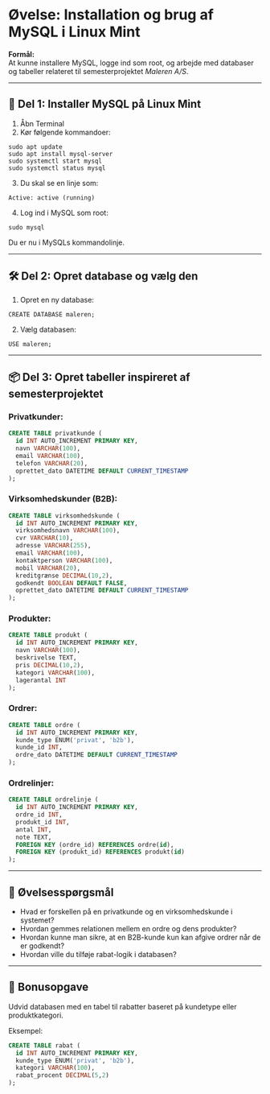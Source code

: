 
# Øvelse: Installation og brug af MySQL i Linux Mint

**Formål:**  
At kunne installere MySQL, logge ind som root, og arbejde med databaser og tabeller relateret til semesterprojektet *Maleren A/S*.

---

## 🔧 Del 1: Installer MySQL på Linux Mint

1. Åbn Terminal  
2. Kør følgende kommandoer:

```
sudo apt update
sudo apt install mysql-server
sudo systemctl start mysql
sudo systemctl status mysql
```

3. Du skal se en linje som:
```
Active: active (running)
```

4. Log ind i MySQL som root:
```
sudo mysql
```

Du er nu i MySQLs kommandolinje.

---

## 🛠️ Del 2: Opret database og vælg den

1. Opret en ny database:
```
CREATE DATABASE maleren;
```

2. Vælg databasen:
```
USE maleren;
```

---

## 📦 Del 3: Opret tabeller inspireret af semesterprojektet

### Privatkunder:
```sql
CREATE TABLE privatkunde (
  id INT AUTO_INCREMENT PRIMARY KEY,
  navn VARCHAR(100),
  email VARCHAR(100),
  telefon VARCHAR(20),
  oprettet_dato DATETIME DEFAULT CURRENT_TIMESTAMP
);
```

### Virksomhedskunder (B2B):
```sql
CREATE TABLE virksomhedskunde (
  id INT AUTO_INCREMENT PRIMARY KEY,
  virksomhedsnavn VARCHAR(100),
  cvr VARCHAR(10),
  adresse VARCHAR(255),
  email VARCHAR(100),
  kontaktperson VARCHAR(100),
  mobil VARCHAR(20),
  kreditgrænse DECIMAL(10,2),
  godkendt BOOLEAN DEFAULT FALSE,
  oprettet_dato DATETIME DEFAULT CURRENT_TIMESTAMP
);
```

### Produkter:
```sql
CREATE TABLE produkt (
  id INT AUTO_INCREMENT PRIMARY KEY,
  navn VARCHAR(100),
  beskrivelse TEXT,
  pris DECIMAL(10,2),
  kategori VARCHAR(100),
  lagerantal INT
);
```

### Ordrer:
```sql
CREATE TABLE ordre (
  id INT AUTO_INCREMENT PRIMARY KEY,
  kunde_type ENUM('privat', 'b2b'),
  kunde_id INT,
  ordre_dato DATETIME DEFAULT CURRENT_TIMESTAMP
);
```

### Ordrelinjer:
```sql
CREATE TABLE ordrelinje (
  id INT AUTO_INCREMENT PRIMARY KEY,
  ordre_id INT,
  produkt_id INT,
  antal INT,
  note TEXT,
  FOREIGN KEY (ordre_id) REFERENCES ordre(id),
  FOREIGN KEY (produkt_id) REFERENCES produkt(id)
);
```

---

## 🧠 Øvelsesspørgsmål

- Hvad er forskellen på en privatkunde og en virksomhedskunde i systemet?
- Hvordan gemmes relationen mellem en ordre og dens produkter?
- Hvordan kunne man sikre, at en B2B-kunde kun kan afgive ordrer når de er godkendt?
- Hvordan ville du tilføje rabat-logik i databasen?

---

## 📌 Bonusopgave

Udvid databasen med en tabel til rabatter baseret på kundetype eller produktkategori.

Eksempel:
```sql
CREATE TABLE rabat (
  id INT AUTO_INCREMENT PRIMARY KEY,
  kunde_type ENUM('privat', 'b2b'),
  kategori VARCHAR(100),
  rabat_procent DECIMAL(5,2)
);
```
